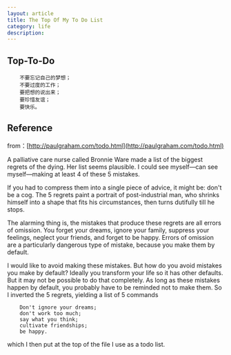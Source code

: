 ```yaml
---
layout: article
title: The Top Of My To Do List
category: life
description: 
---
```


## Top-To-Do

~~~~
    不要忘记自己的梦想；  
    不要过度的工作；  
    要把想的说出来；  
    要珍惜友谊；  
    要快乐。  
~~~~     


## Reference

from：[http://paulgraham.com/todo.html](http://paulgraham.com/todo.html)

A palliative care nurse called Bronnie Ware made a list of the biggest regrets of the dying. Her list seems plausible. I could see myself—can see myself—making at least 4 of these 5 mistakes.

If you had to compress them into a single piece of advice, it might be: don't be a cog. The 5 regrets paint a portrait of post-industrial man, who shrinks himself into a shape that fits his circumstances, then turns dutifully till he stops.

The alarming thing is, the mistakes that produce these regrets are all errors of omission. You forget your dreams, ignore your family, suppress your feelings, neglect your friends, and forget to be happy. Errors of omission are a particularly dangerous type of mistake, because you make them by default.

I would like to avoid making these mistakes. But how do you avoid mistakes you make by default? Ideally you transform your life so it has other defaults. But it may not be possible to do that completely. As long as these mistakes happen by default, you probably have to be reminded not to make them. So I inverted the 5 regrets, yielding a list of 5 commands

~~~~
    Don't ignore your dreams; 
    don't work too much; 
    say what you think; 
    cultivate friendships; 
    be happy.
~~~~

which I then put at the top of the file I use as a todo list.